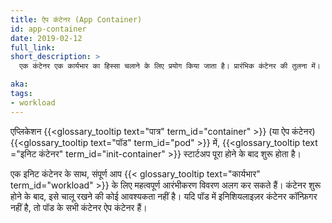 ```yaml
---
title: ऐप कंटेनर (App Container)
id: app-container
date: 2019-02-12
full_link:
short_description: >
  एक कंटेनर एक कार्यभार का हिस्सा चलाने के लिए प्रयोग किया जाता है। प्रारंभिक कंटेनर की तुलना में।

aka:
tags:
- workload
---
```

एप्लिकेशन {{<glossary_tooltip text="पात्र" term_id="container" >}} (या ऐप कंटेनर) {{<glossary_tooltip text="पॉड" term_id="pod" >}} में, {{<glossary_tooltip text ="इनिट कंटेनर" term_id="init-container" >}} स्टार्टअप पूरा होने के बाद शुरू होता है।

<!--more-->

एक  इनिट कंटेनर के साथ, संपूर्ण
आप {{< glossary_tooltip text="कार्यभार" term_id="workload" >}} के लिए महत्वपूर्ण आरंभीकरण विवरण अलग कर सकते हैं।
कंटेनर शुरू होने के बाद, इसे चालू रखने की कोई आवश्यकता नहीं है।
यदि पॉड में इनिशियलाइज़र कंटेनर कॉन्फ़िगर नहीं है, तो पॉड के सभी कंटेनर ऐप कंटेनर हैं।
